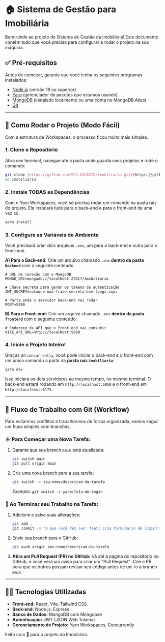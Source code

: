 # 🏠 Sistema de Gestão para Imobiliária

Bem-vindo ao projeto do Sistema de Gestão da Imobiliária! Este documento contém tudo que você precisa para configurar e rodar o projeto na sua máquina.

## ✅ Pré-requisitos

Antes de começar, garanta que você tenha os seguintes programas instalados:

* [Node.js](https://nodejs.org/) (versão 18 ou superior)
* [Yarn](https://yarnpkg.com/getting-started/install) (gerenciador de pacotes que estamos usando)
* [MongoDB](https://www.mongodb.com/try/download/community) (instalado localmente ou uma conta no MongoDB Atlas)
* [Git](https://git-scm.com/)

---

## 🚀 Como Rodar o Projeto (Modo Fácil)

Com a estrutura de Workspaces, o processo ficou muito mais simples.

### 1. Clone o Repositório
Abra seu terminal, navegue até a pasta onde guarda seus projetos e rode o comando:
```bash
git clone [https://github.com/SEU-USUARIO/imobiliaria.git](https://github.com/SEU-USUARIO/imobiliaria.git)
cd imobiliaria
```

### 2. Instale TODAS as Dependências
Com o Yarn Workspaces, você só precisa rodar um comando na pasta raiz do projeto. Ele instalará tudo para o back-end e para o front-end de uma vez só.
```bash
yarn install
```

### 3. Configure as Variáveis de Ambiente
Você precisará criar dois arquivos `.env`, um para o back-end e outro para o front-end.

**A) Para o Back-end:**
Crie um arquivo chamado `.env` **dentro da pasta `backend`** com o seguinte conteúdo:
```env
# URL de conexão com o MongoDB
MONGO_URI=mongodb://localhost:27017/imobiliaria

# Chave secreta para gerar os tokens de autenticação
JWT_SECRET=coloque-uma-frase-secreta-bem-longa-aqui

# Porta onde o servidor back-end vai rodar
PORT=5050
```

**B) Para o Front-end:**
Crie um arquivo chamado `.env` **dentro da pasta `frontend`** com o seguinte conteúdo:
```env
# Endereço da API que o front-end vai consumir
VITE_API_URL=http://localhost:5050
```

### 4. Inicie o Projeto Inteiro!
Graças ao `concurrently`, você pode iniciar o back-end e o front-end com um único comando a partir da **pasta raiz `imobiliaria`**:
```bash
yarn dev
```
Isso iniciará os dois servidores ao mesmo tempo, no mesmo terminal. O back-end estará rodando em `http://localhost:5050` e o front-end em `http://localhost:5173`.

---

## 🔁 Fluxo de Trabalho com Git (Workflow)

Para evitarmos conflitos e trabalharmos de forma organizada, vamos seguir um fluxo simples com branches.

### ☀️ Para Começar uma Nova Tarefa:
1.  Garanta que sua branch `main` está atualizada:
    ```bash
    git switch main
    git pull origin main
    ```
2.  Crie uma nova branch para a sua tarefa:
    ```bash
    git switch -c seu-nome/descricao-da-tarefa
    ```
    *Exemplo: `git switch -c yara/tela-de-login`*

### 🌙 Ao Terminar seu Trabalho na Tarefa:
1.  Adicione e salve suas alterações:
    ```bash
    git add .
    git commit -m "O que você fez (ex: feat: cria formulário de login)"
    ```
2.  Envie sua branch para o GitHub:
    ```bash
    git push origin seu-nome/descricao-da-tarefa
    ```
3.  **Abra um Pull Request (PR) no GitHub:** Vá até a página do repositório no GitHub, e você verá um aviso para criar um "Pull Request". Crie o PR para que os outros possam revisar seu código antes de uni-lo à branch `main`.

---

## 👨‍💻 Tecnologias Utilizadas

* **Front-end:** React, Vite, Tailwind CSS
* **Back-end:** Node.js, Express
* **Banco de Dados:** MongoDB com Mongoose
* **Autenticação:** JWT (JSON Web Tokens)
* **Gerenciamento do Projeto:** Yarn Workspaces, Concurrently

Feito com 💙 para o projeto da Imobiliária.